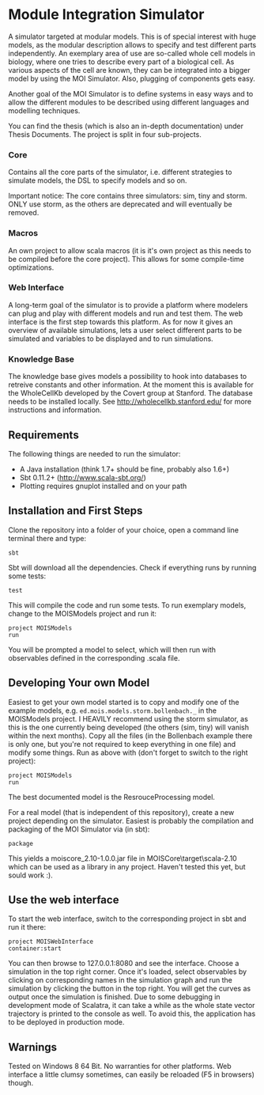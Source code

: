 Module Integration Simulator
============================

A simulator targeted at modular models. This is of special interest with huge models, as the modular description allows to specify and test different parts independently. An exemplary area of use are so-called whole cell models in biology, where one tries to describe every part of a biological cell. As various aspects of the cell are known, they can be integrated into a bigger model by using the MOI Simulator. Also, plugging of components gets easy.

Another goal of the MOI Simulator is to define systems in easy ways and to allow the different modules to be described using different languages and modelling techniques. 

You can find the thesis (which is also an in-depth documentation) under Thesis Documents. The project is split in four sub-projects.

### Core
Contains all the core parts of the simulator, i.e. different strategies to simulate models, the DSL to specify models and so on. 

Important notice: The core contains three simulators: sim, tiny and storm. ONLY use storm, as the others are deprecated and will eventually be removed.

### Macros
An own project to allow scala macros (it is it's own project as this needs to be compiled before the core project). This allows for some compile-time optimizations.

### Web Interface
A long-term goal of the simulator is to provide a platform where modelers can plug and play with different models and run and test them. The web interface is the first step towards this platform. As for now it gives an overview of available simulations, lets a user select different parts to be simulated and variables to be displayed and to run simulations.

### Knowledge Base
The knowledge base gives models a possibility to hook into databases to retreive constants and other information. At the moment this is available for the WholeCellKb developed by the Covert group at Stanford. The database needs to be installed locally. See http://wholecellkb.stanford.edu/ for more instructions and information. 

## Requirements
The following things are needed to run the simulator:
* A Java installation (think 1.7+ should be fine, probably also 1.6+)
* Sbt 0.11.2+ (http://www.scala-sbt.org/)
* Plotting requires gnuplot installed and on your path

## Installation and First Steps
Clone the repository into a folder of your choice, open a command line terminal there and type:
```
sbt
```
Sbt will download all the dependencies. Check if everything runs by running some tests:
```
test
```
This will compile the code and run some tests. To run exemplary models, change to the MOISModels project and run it:
```
project MOISModels
run
```
You will be prompted a model to select, which will then run with observables defined in the corresponding .scala file. 


## Developing Your own Model
Easiest to get your own model started is to copy and modify one of the example models, e.g. `ed.mois.models.storm.bollenbach._` in the MOISModels project. I HEAVILY recommend using the storm simulator, as this is the one currently being developed (the others (sim, tiny) will vanish within the next months). Copy all the files (in the Bollenbach example there is only one, but you're not required to keep everything in one file) and modify some things. Run as above with (don't forget to switch to the right project):
```
project MOISModels
run
```
The best documented model is the ResrouceProcessing model. 

For a real model (that is independent of this repository), create a new project depending on the simulator. Easiest is probably the compilation and packaging of the MOI Simulator via (in sbt):
```
package
```
This yields a moiscore_2.10-1.0.0.jar file in MOISCore\target\scala-2.10 which can be used as a library in any project. Haven't tested this yet, but sould work :).

## Use the web interface
To start the web interface, switch to the corresponding project in sbt and run it there:
```
project MOISWebInterface
container:start
```
You can then browse to 127.0.0.1:8080 and see the interface. Choose a simulation in the top right corner. Once it's loaded, select observables by clicking on corresponding names in the simulation graph and run the simulation by clicking the button in the top right. You will get the curves as output once the simulation is finished. Due to some debugging in development mode of Scalatra, it can take a while as the whole state vector trajectory is printed to the console as well. To avoid this, the application has to be deployed in production mode. 

## Warnings
Tested on Windows 8 64 Bit. No warranties for other platforms. Web interface a little clumsy sometimes, can easily be reloaded (F5 in browsers) though.
